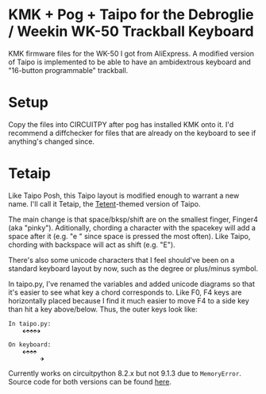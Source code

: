 # KMK + Pog + Taipo for the Debroglie / Weekin WK-50 Trackball Keyboard
KMK firmware files for the WK-50 I got from AliExpress.
A modified version of Taipo is implemented to be able to have an ambidextrous keyboard and "16-button programmable" trackball.

# Setup
Copy the files into CIRCUITPY after pog has installed KMK onto it. I'd recommend a diffchecker for files that are already on the keyboard to see if anything's changed since.

# Tetaip
Like Taipo Posh, this Taipo layout is modified enough to warrant a new name. I'll call it Tetaip, the [Tetent](https://hackaday.io/project/184181-tetent-gd0090)-themed version of Taipo.

The main change is that space/bksp/shift are on the smallest finger, Finger4 (aka "pinky"). Aditionally, chording a character with the spacekey will add a space after it (e.g. "e " since space is pressed the most often). Like Taipo, chording with backspace will act as shift (e.g. "E").

There's also some unicode characters that I feel should've been on a standard keyboard layout by now, such as the degree or plus/minus symbol. 

In taipo.py, I've renamed the variables and added unicode diagrams so that it's easier to see what key a chord corresponds to. Like F0, F4 keys are horizontally placed because I find it much easier to move F4 to a side key than hit a key above/below. Thus, the outer keys look like:
```
In taipo.py: 
    ⬖⬘⬘⬘⬗

On keyboard: 
    ⬖⬘⬘⬘
         ⬗
```
Currently works on circuitpython 8.2.x but not 9.1.3 due to `MemoryError`. Source code for both versions can be found [here](https://github.com/Glodigit/circuitpython/tree/wk-50).
